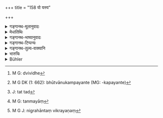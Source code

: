 +++
title = "158 यो यस्य"

+++

<details><summary>गङ्गानथ-मूलानुवादः</summary>

When a man stands surety for the appearance of a person, if he does not produce him, he shall pay his debt out of his own property.—(158)
</details>

<details><summary>मेधातिथिः</summary>

ऋणप्रयोगे द्विविधो[^३७९] विश्रम्भः प्रतिभूर् आधिर् वा । तत्र प्रतिभूपक्ष इदम् उच्यते । त्रिविधश् च प्रतिभूः दर्शने प्रत्यये दाने च । तत्र दर्शनप्रतिभुवम् अधिकृत्येदम् आह । **यस्य दर्शनाय प्रतिभूस् तिष्ठेद्** अमुष्मिन् प्रदेशे मयैष तव दर्शनीयः, स तथा कुर्वन् **स्वधानात् तस्य ऋणं यतेत** प्रयत्नं कुर्याद् दातुम् इति शेषः । दद्याद् इति यावत् । **ऋण**ग्रहणं व्यवहारवस्तुमात्रोपलक्षणार्थम् । तेन यावन्तो ऽर्थविषया व्यवहारे ऽनुक्राम्यन्ते,[^३८०] तद्[^३८१] वस्तु दद्याद् दर्शनेनान्यतरेणाभियुक्तः । वाक्पारुष्यसंग्रहणादौ पणपरिभाषा कर्तव्या । यदि न दर्शितं चेत् तन्मया[^३८२] दातव्यम् । अकृतायां तु परिभाषायां राजदण्डम् एव दाप्यः । शरीरे तु निग्रहे तन्निष्क्रयणं[^३८३] सुवर्णम् ॥ ८.१५८ ॥


[^३८३]:
     M G J: nigrahāntaṃ vikrayaṇaṃ


[^३८२]:
     M G: tanmayāṃ


[^३८१]:
     J: tat tad


[^३८०]:
     M G DK (1: 662): bhūtvānukampayante (MG: -kapayante)


[^३७९]:
     M G: dvividhe
</details>

<details><summary>गङ्गानथ-भाष्यानुवादः</summary>

In the case of Loan-transactions there are two kinds of security—a Surety and a Pledge. The present verse deals with the case where the security is in the form of a surety.

There are three kinds of Surety—(1) for appearance, (2) for guarantee and (3) for payment. The present text refers to the surety for appearance.

‘*If a* *man stands surety* *for* *the appearance* *of a*
*person*—saying ‘I shall produce him at such and such a place’—if he
fails to do so, he shall pay the debt out of his own property.

The term ‘*debt*’ stands for all objects of dispute. The meaning therefore is that in suits relating to any object, the surety should have to make good that object. In the case of defamation, assault, adultery and other offences, if the surety has given the undertaking that ‘if I do not produce the accused I shall pay such and such a sum,’ then he shall have to pay that sum; but in the event of there being no such undertaking, he should he made to pay only the fine that the king imposes upon the accused...... (?)—(158)
</details>

<details><summary>गङ्गानथ-टिप्पन्यः</summary>

This verse is quoted in *Parāśaramādhava* (Vyavahāra, p. 185).
</details>

<details><summary>गङ्गानथ-तुल्य-वाक्यानि</summary>

*Viṣṇu* (6.41).—‘Sureties are ordained for appearance, for honesty and
for payment; the first two kinds of surety must pay the debt on failure of their engagements; as for the last, their sons also may be made to pay.’

*Yājñavalkya* (2.53).—‘Surety has been ordained for appearance, for
honesty and for payment; the first two should he made to repay the debt on the failure of their engagements; as for the last, his sons also may be made to pay.’

*Śukranīti* (4.5.244-248).—‘Having noticed that the defendant brought up
by the Bailiff has other engagements, the King should take a suitable surety for his appearance. “I shall pay what is not paid by this man,—I shall present him before you,—I shall make him deliver a pledge,—You have no fear from him;—I shall do what he fails to do;—such and such are his occupations;—he does not swear falsely.”’

*Nārada* (1.118-119).—‘For appearance, for payment, and for honesty;
these are the three different purposes for which three sorts of sureties have been ordained by the sages. If the debtors fail to discharge the debt, or if they prove dishonest, the surety *for payment* and *for honesty* must pay the debt; and so must the *surety for appearance*, if he fails to produce the debtor.’

*Bṛhaspati* (11.39-42).—‘For appearance, for honesty, for payment, and
for delivering the assets of the debtor—it is for these four different purposes that sureties have been ordained by the sages in the legal system. The first of these says, “I shall produce the man”; the second says, “He is a respectable person”; the third says, “I shall pay the debt”; the fourth says, “I shall deliver his assets.” If the debtors fail in their engagements, the first two sureties must pay the sum lent at the appointed time; both the last two sureties, and in default of them, their sons, are liable for the debt, when the debtors break their promise. The creditor should allow time for the surety to search for the debtor who has absconded,—a fortnight, a month, or a month and a half, according to the distance of the place where the man may he supposed to he hiding.’

*Kātyāyana* (Parāśaramādhava-Vyavahāra, p. 186).—‘For the searching of
the absconding debtor, the surety should be given time, extending up to a month and a half; if he produces him by that time, he should he absolved from responsibility. If, even on the lapse of the time, he is unable to produce him, he should be made to pay the debt.’
</details>

<details><summary>भारुचिः</summary>

निगदव्याख्यात एवायं श्लोकः । इदानीम् अस्य दर्शनप्रतिभुवो ऽधमर्णम् उत्तमर्णस्यादर्शयतः स्वधनाद् ऋणदानप्राप्तौ सत्याम् मृतस्य "रिक्थभाज ऋणं प्रतिकुर्युः" इत्य् अनेन शास्त्रेणार्थतश् च तत्पुत्रदानं प्राप्तं सत् प्रतिषिध्यते ॥ ८.१५७ ॥
</details>

<details><summary>Bühler</summary>

158	The man who becomes a surety in this (world) for the appearance of a (debtor), and produces him not, shall pay the debt out of his own property.
</details>
